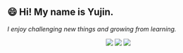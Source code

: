 
## 😄 Hi! My name is Yujin.
_I enjoy challenging new things and growing from learning._

<p align="center">
  <img src ="https://github-readme-stats.vercel.app/api?username=Ujaa&show_icons=true&count_private=true&theme=graywhite&hide_border=true&bg_color=00000000&hide_rank=true">
  <img src ="https://github-readme-stats.vercel.app/api/top-langs/?username=Ujaa&layout=compact&hide_border=true&theme=graywhite&bg_color=00000000&langs_count=8">
  <img src ="https://github-readme-streak-stats.herokuapp.com/?user=Ujaa&theme=graywhite&hide_border=true&background=FFFFFF00">
</p>
